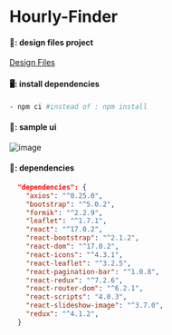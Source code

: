 # Hourly-Finder

#### 🌻: design files project
[Design Files](https://github.com/Sajeebdebnath/hourly-finder-design/)

#### 🖥️: install dependencies
```bash
- npm ci #instead of : npm install
```

#### 📰: sample ui
![image](https://user-images.githubusercontent.com/29564029/152134566-60511c7d-a049-4ba0-8187-ece13c9eaf12.png)

#### 📀: dependencies
```json
  "dependencies": {
    "axios": "^0.25.0",
    "bootstrap": "^5.0.2",
    "formik": "^2.2.9",
    "leaflet": "^1.7.1",
    "react": "^17.0.2",
    "react-bootstrap": "^2.1.2",
    "react-dom": "^17.0.2",
    "react-icons": "^4.3.1",
    "react-leaflet": "^3.2.5",
    "react-pagination-bar": "^1.0.8",
    "react-redux": "^7.2.6",
    "react-router-dom": "^6.2.1",
    "react-scripts": "4.0.3",
    "react-slideshow-image": "^3.7.0",
    "redux": "^4.1.2",
  }
```
